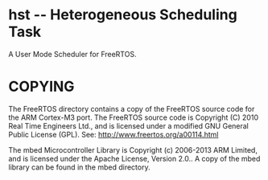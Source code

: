 # hst -- Heterogeneous Scheduling Task
A User Mode Scheduler for FreeRTOS.

# COPYING
The FreeRTOS directory contains a copy of the FreeRTOS source code for the ARM Cortex-M3 port.
The FreeRTOS source code is Copyright (C) 2010 Real Time Engineers Ltd., and is licensed under a modified GNU General Public License (GPL). See: http://www.freertos.org/a00114.html

The mbed Microcontroller Library is Copyright (c) 2006-2013 ARM Limited, and is licensed under the Apache License, Version 2.0.. A copy of the mbed library can be found in the mbed directory.
